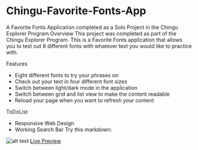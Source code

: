 # Chingu-Favorite-Fonts-App
A Favorite Fonts Application completed as a Solo Project in the Chingu Explorer Program Overview
This project was completed as part of the Chingu Explorer Program. This is a Favorite Fonts application that allows you to test out 8 different fonts with whatever text you would like to practice with.

Features

- Eight different fonts to try your phrases on
- Check out your text in four different font sizes
- Switch between light/dark mode in the application
- Switch between grid and list view to make the content readable
- Reload your page when you want to refresh your content

ToDoList

- Responsive Web Design
- Working Search Bar
Try this markdown:


![alt text](https://github.com/[ach0319]/[Screenshot(1).png]/blob/[master]/image.jpg?raw=true)
<a href="https://favorite-fonts-application.herokuapp.com/">Live Preview</a>
